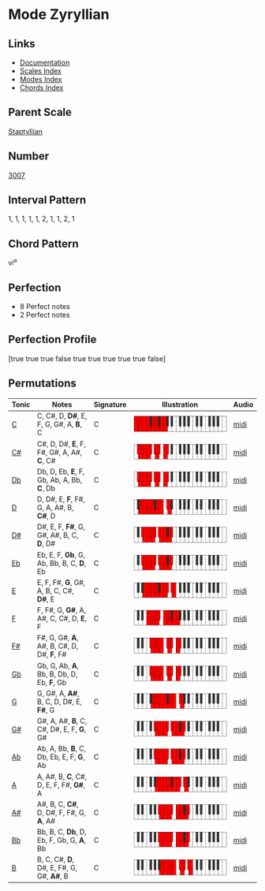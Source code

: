 # Mode Zyryllian

## Links

- [Documentation](README.md)
- [Scales Index](Scales.md)
- [Modes Index](Modes.md)
- [Chords Index](Chords.md)

## Parent Scale

[Staptyllian](ScaleStaptyllian.md)

## Number

[3007](https://ianring.com/musictheory/scales/3007)

## Interval Pattern

1, 1, 1, 1, 1, 2, 1, 1, 2, 1

## Chord Pattern

vi⁰

## Perfection

- 8 Perfect notes
- 2 Perfect notes

## Perfection Profile

[true true true false true true true true true false]

## Permutations

| Tonic | Notes | Signature | Illustration | Audio |
|-------|-------|-----------|--------------|-------|
| [C](ModeCNaturalZyryllian.md) | C, C#, D, **D#**, E, F, G, G#, A, **B**, C | C | ![CNaturalZyryllian](ModeCNaturalZyryllian.png) | [midi](https://github.com/edipermadi/music/blob/main/docs/ModeCNaturalZyryllian.mid?raw=true) |
| [C#](ModeCSharpZyryllian.md) | C#, D, D#, **E**, F, F#, G#, A, A#, **C**, C# | C | ![CSharpZyryllian](ModeCSharpZyryllian.png) | [midi](https://github.com/edipermadi/music/blob/main/docs/ModeCSharpZyryllian.mid?raw=true) |
| [Db](ModeDFlatZyryllian.md) | Db, D, Eb, **E**, F, Gb, Ab, A, Bb, **C**, Db | C | ![DFlatZyryllian](ModeDFlatZyryllian.png) | [midi](https://github.com/edipermadi/music/blob/main/docs/ModeDFlatZyryllian.mid?raw=true) |
| [D](ModeDNaturalZyryllian.md) | D, D#, E, **F**, F#, G, A, A#, B, **C#**, D | C | ![DNaturalZyryllian](ModeDNaturalZyryllian.png) | [midi](https://github.com/edipermadi/music/blob/main/docs/ModeDNaturalZyryllian.mid?raw=true) |
| [D#](ModeDSharpZyryllian.md) | D#, E, F, **F#**, G, G#, A#, B, C, **D**, D# | C | ![DSharpZyryllian](ModeDSharpZyryllian.png) | [midi](https://github.com/edipermadi/music/blob/main/docs/ModeDSharpZyryllian.mid?raw=true) |
| [Eb](ModeEFlatZyryllian.md) | Eb, E, F, **Gb**, G, Ab, Bb, B, C, **D**, Eb | C | ![EFlatZyryllian](ModeEFlatZyryllian.png) | [midi](https://github.com/edipermadi/music/blob/main/docs/ModeEFlatZyryllian.mid?raw=true) |
| [E](ModeENaturalZyryllian.md) | E, F, F#, **G**, G#, A, B, C, C#, **D#**, E | C | ![ENaturalZyryllian](ModeENaturalZyryllian.png) | [midi](https://github.com/edipermadi/music/blob/main/docs/ModeENaturalZyryllian.mid?raw=true) |
| [F](ModeFNaturalZyryllian.md) | F, F#, G, **G#**, A, A#, C, C#, D, **E**, F | C | ![FNaturalZyryllian](ModeFNaturalZyryllian.png) | [midi](https://github.com/edipermadi/music/blob/main/docs/ModeFNaturalZyryllian.mid?raw=true) |
| [F#](ModeFSharpZyryllian.md) | F#, G, G#, **A**, A#, B, C#, D, D#, **F**, F# | C | ![FSharpZyryllian](ModeFSharpZyryllian.png) | [midi](https://github.com/edipermadi/music/blob/main/docs/ModeFSharpZyryllian.mid?raw=true) |
| [Gb](ModeGFlatZyryllian.md) | Gb, G, Ab, **A**, Bb, B, Db, D, Eb, **F**, Gb | C | ![GFlatZyryllian](ModeGFlatZyryllian.png) | [midi](https://github.com/edipermadi/music/blob/main/docs/ModeGFlatZyryllian.mid?raw=true) |
| [G](ModeGNaturalZyryllian.md) | G, G#, A, **A#**, B, C, D, D#, E, **F#**, G | C | ![GNaturalZyryllian](ModeGNaturalZyryllian.png) | [midi](https://github.com/edipermadi/music/blob/main/docs/ModeGNaturalZyryllian.mid?raw=true) |
| [G#](ModeGSharpZyryllian.md) | G#, A, A#, **B**, C, C#, D#, E, F, **G**, G# | C | ![GSharpZyryllian](ModeGSharpZyryllian.png) | [midi](https://github.com/edipermadi/music/blob/main/docs/ModeGSharpZyryllian.mid?raw=true) |
| [Ab](ModeAFlatZyryllian.md) | Ab, A, Bb, **B**, C, Db, Eb, E, F, **G**, Ab | C | ![AFlatZyryllian](ModeAFlatZyryllian.png) | [midi](https://github.com/edipermadi/music/blob/main/docs/ModeAFlatZyryllian.mid?raw=true) |
| [A](ModeANaturalZyryllian.md) | A, A#, B, **C**, C#, D, E, F, F#, **G#**, A | C | ![ANaturalZyryllian](ModeANaturalZyryllian.png) | [midi](https://github.com/edipermadi/music/blob/main/docs/ModeANaturalZyryllian.mid?raw=true) |
| [A#](ModeASharpZyryllian.md) | A#, B, C, **C#**, D, D#, F, F#, G, **A**, A# | C | ![ASharpZyryllian](ModeASharpZyryllian.png) | [midi](https://github.com/edipermadi/music/blob/main/docs/ModeASharpZyryllian.mid?raw=true) |
| [Bb](ModeBFlatZyryllian.md) | Bb, B, C, **Db**, D, Eb, F, Gb, G, **A**, Bb | C | ![BFlatZyryllian](ModeBFlatZyryllian.png) | [midi](https://github.com/edipermadi/music/blob/main/docs/ModeBFlatZyryllian.mid?raw=true) |
| [B](ModeBNaturalZyryllian.md) | B, C, C#, **D**, D#, E, F#, G, G#, **A#**, B | C | ![BNaturalZyryllian](ModeBNaturalZyryllian.png) | [midi](https://github.com/edipermadi/music/blob/main/docs/ModeBNaturalZyryllian.mid?raw=true) |
